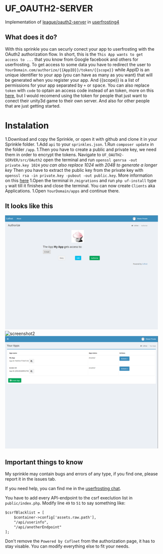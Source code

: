 # UF_OAUTH2-SERVER
Implementation of [league/oauth2-server](https://oauth2.thephpleague.com) in [userfrosting4](https://userfrosting.com)

## What does it do?
With this sprinkle you can securly conect your app to userfrosting with the OAuth2 authorization flow.
In short, this is the `This App wants to get access to ...` that you know from Google facebook and others for userfrosting.
To get access to some data you have to redirect the user to `YourDomain.com/authorize/{{AppID}}/token/{{scope}}` while AppID 
is an unique identifier to your app (you can have as many as you want) that will be generated when you register your app.
And {{scope}} is a list of permissions for your app separated by `+` or <kbd>space</kbd>.
You can also replace `token` with `code` to optain an access code instead of an token, more on this [here](http://stackoverflow.com/questions/16321455),
but I would recomend using the token for people that just want to conect their unity3d game to their own server.
And also for other people that are just getting started.


# Instalation
1.Download and copy the Sprinkle, or open it with github and clone it in your Sprinkle folder.
1.Add `api` to your `sprinkles.json`.
1.Run `composer update` in the folder `/app`.
1.Then you have to create a public and private key, we need them in order to encrypt the tokens.
Navigate to `UF_OAUTH2-SERVER/src/OAuth2` open the terminal and run `openssl genrsa -out private.key 1024` _you can also replace 1024 with 2048 to generate a longer key_
Then you have to extract the public key from the private key with `openssl rsa -in private.key -pubout -out public.key`. More information on this [here](https://oauth2.thephpleague.com/installation/)
1.Open the terminal in `/migrations` and run `php uf-install` type `y` wait till it finishes and close the terminal.
You can now create `Clients` aka Applications.
1.Open `YourDomain/apps` and continue there.

## It looks like this
![screenshot1](https://raw.githubusercontent.com/Ekwav/UF_OAUTH2-SERVER/master/screenshots/authorization_page.PNG)
![screenshot2](https://raw.githubusercontent.com/Ekwav/UF_OAUTH2-SERVER/master/screenshots/authorization_page_moblie.PNG)
![screenshot1](https://raw.githubusercontent.com/Ekwav/UF_OAUTH2-SERVER/master/screenshots/manage_apps.PNG)


## Important things to know
My sprinkle may contain bugs and errors of any type, if you find one, please report it in the issues tab.

If you need help, you can find me in the [userfrosting chat](https://chat.userfrosting.com).

You have to add every API-endpoint to the csrf execlution list in `public/index.php`.
Modify line `49` to `51` to say something like:
```
$csrfBlacklist = [
    $container->config['assets.raw.path'],
	"/api/userinfo",
	"/api/anotherEndpoint"
];
```

Don't remove the `Powered by Coflnet` from the authorization page, it has to stay visable. You can modify everything else to fit your needs.
